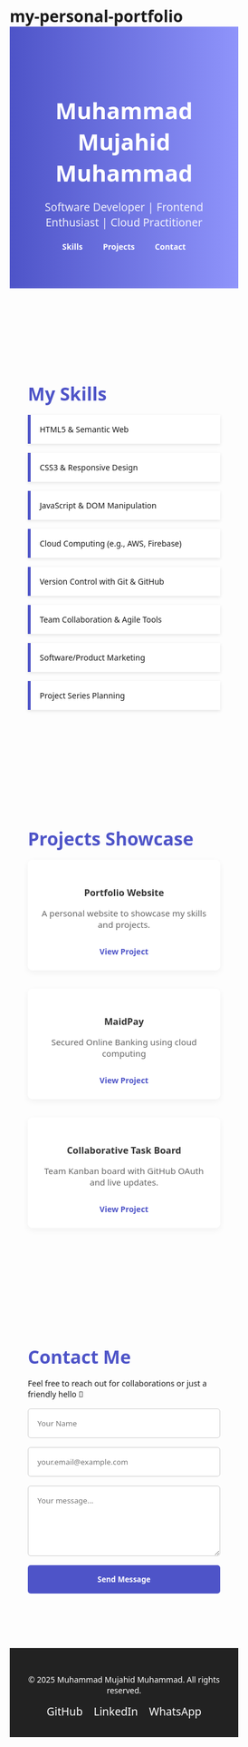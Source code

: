 # my-personal-portfolio<!DOCTYPE html>
<html lang="en">
<head>
  <meta charset="UTF-8" />
  <meta name="viewport" content="width=device-width, initial-scale=1.0" />
  <title>Muhammad Mujahid Muhammad | Software Developer</title>
  <style>
    * {
      margin: 0; padding: 0; box-sizing: border-box;
      font-family: 'Segoe UI', Tahoma, Geneva, Verdana, sans-serif;
    }

    body {
      background: #f7f9fc;
      color: #333;
      line-height: 1.6;
    }

    header {
      background: linear-gradient(to right, #4e54c8, #8f94fb);
      color: white;
      padding: 4rem 2rem;
      text-align: center;
    }

    header h1 {
      font-size: 2.5rem;
      margin-bottom: 0.5rem;
    }

    header p {
      font-size: 1.2rem;
      opacity: 0.9;
    }

    nav {
      text-align: center;
      margin-top: 1rem;
    }

    nav a {
      color: white;
      margin: 0 1rem;
      text-decoration: none;
      font-weight: bold;
    }

    section {
      padding: 4rem 2rem;
      max-width: 1000px;
      margin: auto;
    }

    .skills, .projects, .contact {
      margin-top: 2rem;
    }

    .skills h2, .projects h2, .contact h2 {
      font-size: 2rem;
      color: #4e54c8;
      margin-bottom: 1rem;
    }

    .skills-list {
      display: flex;
      flex-wrap: wrap;
      gap: 1rem;
    }

    .skills-list div {
      background: #fff;
      border-left: 5px solid #4e54c8;
      padding: 1rem;
      flex: 1 1 200px;
      box-shadow: 0 2px 6px rgba(0,0,0,0.1);
    }

    .projects-grid {
      display: grid;
      grid-template-columns: repeat(auto-fit, minmax(280px, 1fr));
      gap: 2rem;
    }

    .project-card {
      background: white;
      border-radius: 8px;
      box-shadow: 0 4px 12px rgba(0,0,0,0.05);
      padding: 1.5rem;
      text-align: center;
    }

    .project-card h3 {
      margin-bottom: 0.5rem;
      color: #333;
    }

    .project-card p {
      font-size: 0.95rem;
      color: #666;
    }

    .project-card a {
      display: inline-block;
      margin-top: 0.8rem;
      color: #4e54c8;
      text-decoration: none;
      font-weight: bold;
    }

    .contact form {
      display: flex;
      flex-direction: column;
      gap: 1rem;
      margin-top: 1rem;
    }

    .contact input, .contact textarea {
      padding: 1rem;
      border: 1px solid #ccc;
      border-radius: 5px;
    }

    .contact button {
      background: #4e54c8;
      color: white;
      padding: 1rem;
      border: none;
      border-radius: 5px;
      cursor: pointer;
      font-weight: bold;
    }

    footer {
      background: #222;
      color: white;
      text-align: center;
      padding: 2rem 1rem;
      margin-top: 2rem;
    }

    .social-links a {
      color: white;
      margin: 0 0.5rem;
      font-size: 1.2rem;
      text-decoration: none;
    }

    @media (max-width: 600px) {
      header h1 { font-size: 2rem; }
      .skills-list { flex-direction: column; }
    }
  </style>
</head>
<body>

  <header>
    <h1>Muhammad Mujahid Muhammad</h1>
    <p>Software Developer | Frontend Enthusiast | Cloud Practitioner</p>
    <nav>
      <a href="#skills">Skills</a>
      <a href="#projects">Projects</a>
      <a href="#contact">Contact</a>
    </nav>
  </header>

  <section class="skills" id="skills">
    <h2>My Skills</h2>
    <div class="skills-list">
      <div>HTML5 & Semantic Web</div>
      <div>CSS3 & Responsive Design</div>
      <div>JavaScript & DOM Manipulation</div>
      <div>Cloud Computing (e.g., AWS, Firebase)</div>
      <div>Version Control with Git & GitHub</div>
      <div>Team Collaboration & Agile Tools</div>
      <div>Software/Product Marketing</div>
      <div>Project Series Planning</div>
    </div>
  </section>

  <section class="projects" id="projects">
    <h2>Projects Showcase</h2>
    <div class="projects-grid">
      <div class="project-card">
        <h3>Portfolio Website</h3>
        <p>A personal website to showcase my skills and projects.</p>
        <a href="#">View Project</a>
      </div>
      <div class="project-card">
        <h3>MaidPay</h3>
        <p>Secured Online Banking using cloud computing</p>
        <a href="#">View Project</a>
      </div>
      <div class="project-card">
        <h3>Collaborative Task Board</h3>
        <p>Team Kanban board with GitHub OAuth and live updates.</p>
        <a href="#">View Project</a>
      </div>
    </div>
  </section>

  <section class="contact" id="contact">
    <h2>Contact Me</h2>
    <p>Feel free to reach out for collaborations or just a friendly hello 👋</p>
    <form>
      <input type="text" placeholder="Your Name" required />
      <input type="email" placeholder="your.email@example.com" required />
      <textarea rows="5" placeholder="Your message..." required></textarea>
      <button type="submit">Send Message</button>
    </form>
  </section>

  <footer>
    <p>© 2025 Muhammad Mujahid Muhammad. All rights reserved.</p>
    <div class="social-links">
      <a href="#" title="GitHub">GitHub</a>
      <a href="#" title="LinkedIn">LinkedIn</a>
      <a href="#" title="whatsapp">WhatsApp</a>
    </div>
  </footer>

</body>
</html>
